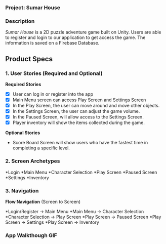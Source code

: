 ### Project: **Sumar House**

### Description 

*Sumar House* is a 2D puzzle adventure game built on Unity. Users are able to register and login to our application to get access the game. The information is saved on a Firebase Database. 

## Product Specs 

### 1. User Stories (Required and Optional)
**Required Stories**
- [x]  User can log in or register into the app 
- [x]  Main Menu screen can access Play Screen and Settings Screen 
- [x]  In the Play Screen, the user can move around and move other objects.
- [x]  In the Settings Screen, the user can adjust the game volume. 
- [x]  In the Paused Screen, will allow access to the Settings Screen. 
- [x]  Player inventory will show the items collected during the game. 
 
**Optional Stories**

* Score Board Screen will show users who have the fastest time in completing a specific level.

### 2. Screen Archetypes
*Login 
*Main Menu
*Character Selection 
*Play Screen 
*Paused Screen 
*Settings 
*Inventory 

### 3. Navigation
**Flow Navigation** (Screen to Screen) 

*Login/Register -> Main Menu
*Main Menu -> Character Selection 
*Character Selection -> Play Screen 
*Play Screen -> Paused Screen 
*Play Screen -> Settings 
*Play Screen -> Inventory 



### App Walkthough GIF

